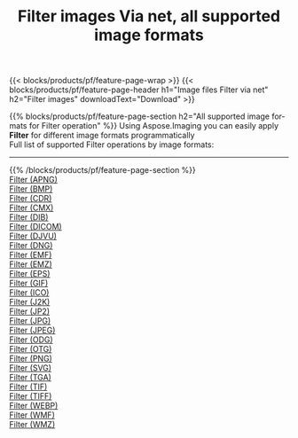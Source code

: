 ﻿---
title: Filter images Via net, all supported image formats 
weight: 3920
url: /net/filter 
lang: en
langdirlevel: 2
locales: zh-hans,ja,it,ru,de,es,fr,nl,id,lt,pl,pt,vi,tr,ko,zh-hant,ar,hi,th,sv,cs,uk,he
description: Using Aspose.Imaging you can easily Filter images Via net
---

{{< blocks/products/pf/feature-page-wrap >}}
{{< blocks/products/pf/feature-page-header h1="Image files Filter via net" h2="Filter images" downloadText="Download" >}}


{{% blocks/products/pf/feature-page-section  h2="All supported image formats for Filter operation" %}}
Using Aspose.Imaging you can easily apply **Filter** for different image formats programmatically
<br/>
Full list of supported Filter operations by image formats:
<hr/>
{{% /blocks/products/pf/feature-page-section %}}
<div class="container-fluid productfamilypage bg-gray">
    <div class="convertypes bg-gray agp-content section">
        <div class="container">
		<div class="row other-converters">
		    <div class='col-md-2 other-converter remove-lp remove-rp'><a href="/imaging/net/filter/apng" >Filter (APNG)</a></div><div class='col-md-2 other-converter remove-lp remove-rp'><a href="/imaging/net/filter/bmp" >Filter (BMP)</a></div><div class='col-md-2 other-converter remove-lp remove-rp'><a href="/imaging/net/filter/cdr" >Filter (CDR)</a></div><div class='col-md-2 other-converter remove-lp remove-rp'><a href="/imaging/net/filter/cmx" >Filter (CMX)</a></div><div class='col-md-2 other-converter remove-lp remove-rp'><a href="/imaging/net/filter/dib" >Filter (DIB)</a></div><div class='col-md-2 other-converter remove-lp remove-rp'><a href="/imaging/net/filter/dicom" >Filter (DICOM)</a></div><div class='col-md-2 other-converter remove-lp remove-rp'><a href="/imaging/net/filter/djvu" >Filter (DJVU)</a></div><div class='col-md-2 other-converter remove-lp remove-rp'><a href="/imaging/net/filter/dng" >Filter (DNG)</a></div><div class='col-md-2 other-converter remove-lp remove-rp'><a href="/imaging/net/filter/emf" >Filter (EMF)</a></div><div class='col-md-2 other-converter remove-lp remove-rp'><a href="/imaging/net/filter/emz" >Filter (EMZ)</a></div><div class='col-md-2 other-converter remove-lp remove-rp'><a href="/imaging/net/filter/eps" >Filter (EPS)</a></div><div class='col-md-2 other-converter remove-lp remove-rp'><a href="/imaging/net/filter/gif" >Filter (GIF)</a></div><div class='col-md-2 other-converter remove-lp remove-rp'><a href="/imaging/net/filter/ico" >Filter (ICO)</a></div><div class='col-md-2 other-converter remove-lp remove-rp'><a href="/imaging/net/filter/j2k" >Filter (J2K)</a></div><div class='col-md-2 other-converter remove-lp remove-rp'><a href="/imaging/net/filter/jp2" >Filter (JP2)</a></div><div class='col-md-2 other-converter remove-lp remove-rp'><a href="/imaging/net/filter/jpg" >Filter (JPG)</a></div><div class='col-md-2 other-converter remove-lp remove-rp'><a href="/imaging/net/filter/jpeg" >Filter (JPEG)</a></div><div class='col-md-2 other-converter remove-lp remove-rp'><a href="/imaging/net/filter/odg" >Filter (ODG)</a></div><div class='col-md-2 other-converter remove-lp remove-rp'><a href="/imaging/net/filter/otg" >Filter (OTG)</a></div><div class='col-md-2 other-converter remove-lp remove-rp'><a href="/imaging/net/filter/png" >Filter (PNG)</a></div><div class='col-md-2 other-converter remove-lp remove-rp'><a href="/imaging/net/filter/svg" >Filter (SVG)</a></div><div class='col-md-2 other-converter remove-lp remove-rp'><a href="/imaging/net/filter/tga" >Filter (TGA)</a></div><div class='col-md-2 other-converter remove-lp remove-rp'><a href="/imaging/net/filter/tif" >Filter (TIF)</a></div><div class='col-md-2 other-converter remove-lp remove-rp'><a href="/imaging/net/filter/tiff" >Filter (TIFF)</a></div><div class='col-md-2 other-converter remove-lp remove-rp'><a href="/imaging/net/filter/webp" >Filter (WEBP)</a></div><div class='col-md-2 other-converter remove-lp remove-rp'><a href="/imaging/net/filter/wmf" >Filter (WMF)</a></div><div class='col-md-2 other-converter remove-lp remove-rp'><a href="/imaging/net/filter/wmz" >Filter (WMZ)</a></div>
                </div>
        </div>
    </div>
</div>
<br/>
